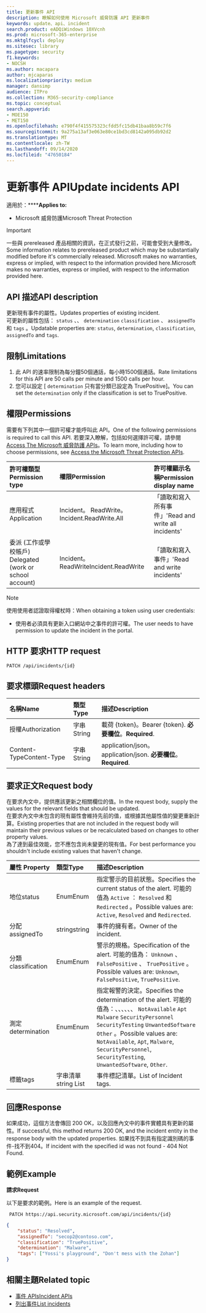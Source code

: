 ```yaml
---
title: 更新事件 API
description: 瞭解如何使用 Microsoft 威脅防護 API 更新事件
keywords: update、api、incident
search.product: eADQiWindows 10XVcnh
ms.prod: microsoft-365-enterprise
ms.mktglfcycl: deploy
ms.sitesec: library
ms.pagetype: security
f1.keywords:
- NOCSH
ms.author: macapara
author: mjcaparas
ms.localizationpriority: medium
manager: dansimp
audience: ITPro
ms.collection: M365-security-compliance
ms.topic: conceptual
search.appverid:
- MOE150
- MET150
ms.openlocfilehash: e790f4f415575323cfdd5fc15db41baa8b59c7f6
ms.sourcegitcommit: 9a275a13af3e063e80ce1bd3cd8142a095db92d2
ms.translationtype: MT
ms.contentlocale: zh-TW
ms.lasthandoff: 09/14/2020
ms.locfileid: "47650184"
---
```

# <a name="update-incidents-api"></a><span data-ttu-id="1d829-104">更新事件 API</span><span class="sxs-lookup"><span data-stu-id="1d829-104">Update incidents API</span></span>

<span data-ttu-id="1d829-105">適用於：\*\*\*\*</span><span class="sxs-lookup"><span data-stu-id="1d829-105">**Applies to:**</span></span>
- <span data-ttu-id="1d829-106">Microsoft 威脅防護</span><span class="sxs-lookup"><span data-stu-id="1d829-106">Microsoft Threat Protection</span></span>

>[!IMPORTANT] 
><span data-ttu-id="1d829-107">一些與 prereleased 產品相關的資訊，在正式發行之前，可能會受到大量修改。</span><span class="sxs-lookup"><span data-stu-id="1d829-107">Some information relates to prereleased product which may be substantially modified before it's commercially released.</span></span> <span data-ttu-id="1d829-108">Microsoft makes no warranties, express or implied, with respect to the information provided here.</span><span class="sxs-lookup"><span data-stu-id="1d829-108">Microsoft makes no warranties, express or implied, with respect to the information provided here.</span></span>


## <a name="api-description"></a><span data-ttu-id="1d829-109">API 描述</span><span class="sxs-lookup"><span data-stu-id="1d829-109">API description</span></span>
<span data-ttu-id="1d829-110">更新現有事件的屬性。</span><span class="sxs-lookup"><span data-stu-id="1d829-110">Updates properties of existing incident.</span></span>
<br><span data-ttu-id="1d829-111">可更新的屬性包括： ```status``` 、、 ```determination``` ```classification``` 、 ```assignedTo``` 和 ```tags``` 。</span><span class="sxs-lookup"><span data-stu-id="1d829-111">Updatable properties are: ```status```, ```determination```, ```classification```, ```assignedTo``` and ```tags```.</span></span>


## <a name="limitations"></a><span data-ttu-id="1d829-112">限制</span><span class="sxs-lookup"><span data-stu-id="1d829-112">Limitations</span></span>
1. <span data-ttu-id="1d829-113">此 API 的速率限制為每分鐘50個通話，每小時1500個通話。</span><span class="sxs-lookup"><span data-stu-id="1d829-113">Rate limitations for this API are 50 calls per minute and 1500 calls per hour.</span></span>
2. <span data-ttu-id="1d829-114">您可以設定 [ ```determination``` 只有當分類已設定為 TruePositive]。</span><span class="sxs-lookup"><span data-stu-id="1d829-114">You can set the ```determination``` only if the classification is set to TruePositive.</span></span>


## <a name="permissions"></a><span data-ttu-id="1d829-115">權限</span><span class="sxs-lookup"><span data-stu-id="1d829-115">Permissions</span></span>
<span data-ttu-id="1d829-116">需要有下列其中一個許可權才能呼叫此 API。</span><span class="sxs-lookup"><span data-stu-id="1d829-116">One of the following permissions is required to call this API.</span></span> <span data-ttu-id="1d829-117">若要深入瞭解，包括如何選擇許可權，請參閱 [Access The Microsoft 威脅防護 APIs](api-access.md)。</span><span class="sxs-lookup"><span data-stu-id="1d829-117">To learn more, including how to choose permissions, see [Access the Microsoft Threat Protection APIs](api-access.md).</span></span>

<span data-ttu-id="1d829-118">許可權類型</span><span class="sxs-lookup"><span data-stu-id="1d829-118">Permission type</span></span> |   <span data-ttu-id="1d829-119">權限</span><span class="sxs-lookup"><span data-stu-id="1d829-119">Permission</span></span>  |   <span data-ttu-id="1d829-120">許可權顯示名稱</span><span class="sxs-lookup"><span data-stu-id="1d829-120">Permission display name</span></span>
:---|:---|:---
<span data-ttu-id="1d829-121">應用程式</span><span class="sxs-lookup"><span data-stu-id="1d829-121">Application</span></span> |   <span data-ttu-id="1d829-122">Incident。 ReadWrite。</span><span class="sxs-lookup"><span data-stu-id="1d829-122">Incident.ReadWrite.All</span></span> |    <span data-ttu-id="1d829-123">「讀取和寫入所有事件」</span><span class="sxs-lookup"><span data-stu-id="1d829-123">'Read and write all incidents'</span></span>
<span data-ttu-id="1d829-124">委派 (工作或學校帳戶) </span><span class="sxs-lookup"><span data-stu-id="1d829-124">Delegated (work or school account)</span></span> | <span data-ttu-id="1d829-125">Incident。 ReadWrite</span><span class="sxs-lookup"><span data-stu-id="1d829-125">Incident.ReadWrite</span></span> | <span data-ttu-id="1d829-126">「讀取和寫入事件」</span><span class="sxs-lookup"><span data-stu-id="1d829-126">'Read and write incidents'</span></span>

>[!NOTE]
> <span data-ttu-id="1d829-127">使用使用者認證取得權杖時：</span><span class="sxs-lookup"><span data-stu-id="1d829-127">When obtaining a token using user credentials:</span></span>
>- <span data-ttu-id="1d829-128">使用者必須具有更新入口網站中之事件的許可權。</span><span class="sxs-lookup"><span data-stu-id="1d829-128">The user needs to have permission to update the incident in the portal.</span></span>


## <a name="http-request"></a><span data-ttu-id="1d829-129">HTTP 要求</span><span class="sxs-lookup"><span data-stu-id="1d829-129">HTTP request</span></span>

```
PATCH /api/incidents/{id}
```

## <a name="request-headers"></a><span data-ttu-id="1d829-130">要求標頭</span><span class="sxs-lookup"><span data-stu-id="1d829-130">Request headers</span></span>

<span data-ttu-id="1d829-131">名稱</span><span class="sxs-lookup"><span data-stu-id="1d829-131">Name</span></span> | <span data-ttu-id="1d829-132">類型</span><span class="sxs-lookup"><span data-stu-id="1d829-132">Type</span></span> | <span data-ttu-id="1d829-133">描述</span><span class="sxs-lookup"><span data-stu-id="1d829-133">Description</span></span>
:---|:---|:---
<span data-ttu-id="1d829-134">授權</span><span class="sxs-lookup"><span data-stu-id="1d829-134">Authorization</span></span> | <span data-ttu-id="1d829-135">字串</span><span class="sxs-lookup"><span data-stu-id="1d829-135">String</span></span> | <span data-ttu-id="1d829-136">載荷 {token}。</span><span class="sxs-lookup"><span data-stu-id="1d829-136">Bearer {token}.</span></span> <span data-ttu-id="1d829-137">**必要欄位**。</span><span class="sxs-lookup"><span data-stu-id="1d829-137">**Required**.</span></span>
<span data-ttu-id="1d829-138">Content-Type</span><span class="sxs-lookup"><span data-stu-id="1d829-138">Content-Type</span></span> | <span data-ttu-id="1d829-139">字串</span><span class="sxs-lookup"><span data-stu-id="1d829-139">String</span></span> | <span data-ttu-id="1d829-140">application/json。</span><span class="sxs-lookup"><span data-stu-id="1d829-140">application/json.</span></span> <span data-ttu-id="1d829-141">**必要欄位**。</span><span class="sxs-lookup"><span data-stu-id="1d829-141">**Required**.</span></span>


## <a name="request-body"></a><span data-ttu-id="1d829-142">要求正文</span><span class="sxs-lookup"><span data-stu-id="1d829-142">Request body</span></span>
<span data-ttu-id="1d829-143">在要求內文中，提供應該更新之相關欄位的值。</span><span class="sxs-lookup"><span data-stu-id="1d829-143">In the request body, supply the values for the relevant fields that should be updated.</span></span>
<br><span data-ttu-id="1d829-144">在要求內文中未包含的現有屬性會維持先前的值，或根據其他屬性值的變更重新計算。</span><span class="sxs-lookup"><span data-stu-id="1d829-144">Existing properties that are not included in the request body will maintain their previous values or be recalculated based on changes to other property values.</span></span> 
<br><span data-ttu-id="1d829-145">為了達到最佳效能，您不應包含尚未變更的現有值。</span><span class="sxs-lookup"><span data-stu-id="1d829-145">For best performance you shouldn't include existing values that haven't change.</span></span>

<span data-ttu-id="1d829-146">屬性	</span><span class="sxs-lookup"><span data-stu-id="1d829-146">Property</span></span> | <span data-ttu-id="1d829-147">類型</span><span class="sxs-lookup"><span data-stu-id="1d829-147">Type</span></span> | <span data-ttu-id="1d829-148">描述</span><span class="sxs-lookup"><span data-stu-id="1d829-148">Description</span></span>
:---|:---|:---
<span data-ttu-id="1d829-149">地位</span><span class="sxs-lookup"><span data-stu-id="1d829-149">status</span></span> | <span data-ttu-id="1d829-150">Enum</span><span class="sxs-lookup"><span data-stu-id="1d829-150">Enum</span></span> | <span data-ttu-id="1d829-151">指定警示的目前狀態。</span><span class="sxs-lookup"><span data-stu-id="1d829-151">Specifies the current status of the alert.</span></span> <span data-ttu-id="1d829-152">可能的值為 ```Active``` ： ```Resolved``` 和 ```Redirected``` 。</span><span class="sxs-lookup"><span data-stu-id="1d829-152">Possible values are: ```Active```, ```Resolved``` and ```Redirected```.</span></span>
<span data-ttu-id="1d829-153">分配</span><span class="sxs-lookup"><span data-stu-id="1d829-153">assignedTo</span></span> | <span data-ttu-id="1d829-154">string</span><span class="sxs-lookup"><span data-stu-id="1d829-154">string</span></span> | <span data-ttu-id="1d829-155">事件的擁有者。</span><span class="sxs-lookup"><span data-stu-id="1d829-155">Owner of the incident.</span></span>
<span data-ttu-id="1d829-156">分類</span><span class="sxs-lookup"><span data-stu-id="1d829-156">classification</span></span> | <span data-ttu-id="1d829-157">Enum</span><span class="sxs-lookup"><span data-stu-id="1d829-157">Enum</span></span> | <span data-ttu-id="1d829-158">警示的規格。</span><span class="sxs-lookup"><span data-stu-id="1d829-158">Specification of the alert.</span></span> <span data-ttu-id="1d829-159">可能的值為： ```Unknown``` 、 ```FalsePositive``` 、 ```TruePositive``` 。</span><span class="sxs-lookup"><span data-stu-id="1d829-159">Possible values are: ```Unknown```, ```FalsePositive```, ```TruePositive```.</span></span>
<span data-ttu-id="1d829-160">測定</span><span class="sxs-lookup"><span data-stu-id="1d829-160">determination</span></span> | <span data-ttu-id="1d829-161">Enum</span><span class="sxs-lookup"><span data-stu-id="1d829-161">Enum</span></span> | <span data-ttu-id="1d829-162">指定報警的決定。</span><span class="sxs-lookup"><span data-stu-id="1d829-162">Specifies the determination of the alert.</span></span> <span data-ttu-id="1d829-163">可能的值為：、、、、、、 ```NotAvailable``` ```Apt``` ```Malware``` ```SecurityPersonnel``` ```SecurityTesting``` ```UnwantedSoftware``` ```Other``` 。</span><span class="sxs-lookup"><span data-stu-id="1d829-163">Possible values are: ```NotAvailable```, ```Apt```, ```Malware```, ```SecurityPersonnel```, ```SecurityTesting```, ```UnwantedSoftware```, ```Other```.</span></span>
<span data-ttu-id="1d829-164">標籤</span><span class="sxs-lookup"><span data-stu-id="1d829-164">tags</span></span> | <span data-ttu-id="1d829-165">字串清單</span><span class="sxs-lookup"><span data-stu-id="1d829-165">string List</span></span> | <span data-ttu-id="1d829-166">事件標記清單。</span><span class="sxs-lookup"><span data-stu-id="1d829-166">List of Incident tags.</span></span>



## <a name="response"></a><span data-ttu-id="1d829-167">回應</span><span class="sxs-lookup"><span data-stu-id="1d829-167">Response</span></span>
<span data-ttu-id="1d829-168">如果成功，這個方法會傳回 200 OK，以及回應內文中的事件實體具有更新的屬性。</span><span class="sxs-lookup"><span data-stu-id="1d829-168">If successful, this method returns 200 OK, and the incident entity in the response body with the updated properties.</span></span> <span data-ttu-id="1d829-169">如果找不到具有指定識別碼的事件-找不到404。</span><span class="sxs-lookup"><span data-stu-id="1d829-169">If incident with the specified id was not found - 404 Not Found.</span></span>


## <a name="example"></a><span data-ttu-id="1d829-170">範例</span><span class="sxs-lookup"><span data-stu-id="1d829-170">Example</span></span>

<span data-ttu-id="1d829-171">**請求**</span><span class="sxs-lookup"><span data-stu-id="1d829-171">**Request**</span></span>

<span data-ttu-id="1d829-172">以下是要求的範例。</span><span class="sxs-lookup"><span data-stu-id="1d829-172">Here is an example of the request.</span></span>

```
 PATCH https://api.security.microsoft.com/api/incidents/{id}
```

```json
{
    "status": "Resolved",
    "assignedTo": "secop2@contoso.com",
    "classification": "TruePositive",
    "determination": "Malware",
    "tags": ["Yossi's playground", "Don't mess with the Zohan"]
}
```


## <a name="related-topic"></a><span data-ttu-id="1d829-173">相關主題</span><span class="sxs-lookup"><span data-stu-id="1d829-173">Related topic</span></span>
- [<span data-ttu-id="1d829-174">事件 APIs</span><span class="sxs-lookup"><span data-stu-id="1d829-174">Incident APIs</span></span>](api-incident.md)
- [<span data-ttu-id="1d829-175">列出事件</span><span class="sxs-lookup"><span data-stu-id="1d829-175">List incidents</span></span>](api-list-incidents.md)